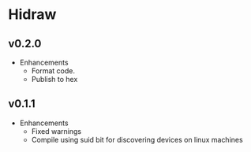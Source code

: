 # Hidraw

## v0.2.0

* Enhancements
  * Format code.
  * Publish to hex

## v0.1.1

* Enhancements
  * Fixed warnings
  * Compile using suid bit for discovering devices on linux machines
